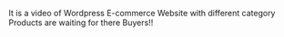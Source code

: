 It is a video of Wordpress E-commerce Website with different category Products are waiting for there Buyers!!
